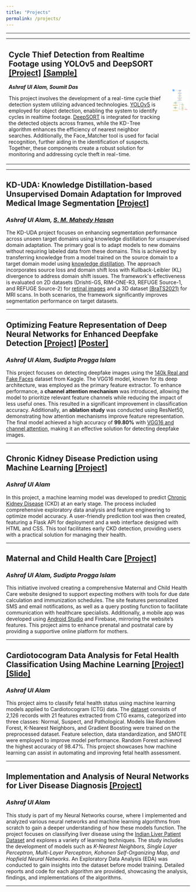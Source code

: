```yaml
---
title: "Projects"
permalink: /projects/
---
```


---

<table style="border-collapse: collapse; border: none;">
  <tr style="border: none;">
    <td style="border: none; vertical-align: top; padding-right: 20px;">
      <h2>Cycle Thief Detection from Realtime Footage using YOLOv5 and DeepSORT <a href="https://github.com/ashraf-ul-alam-amit/cycle_theif">[Project]</a> <a href="https://drive.google.com/file/d/1hRaNBUr8qKRgM-IGYBAFS8Z2d4haFuB7/view">[Sample]</a></h2>
      <p><i><strong>Ashraf Ul Alam, Soumit Das</strong></i></p>
      <p>
      This project involves the development of a real-time cycle thief detection system utilizing advanced technologies. 
      <a href="https://github.com/ultralytics/yolov5">YOLOv5</a> is employed for object detection, enabling the system to identify cycles in realtime footage. 
      <a href="https://github.com/nwojke/deep_sort">DeepSORT</a> is integrated for tracking the detected objects across frames, while the KD-Tree algorithm enhances the efficiency of nearest neighbor searches. 
      Additionally, the Face_Matcher tool is used for facial recognition, further aiding in the identification of suspects. 
      Together, these components create a robust solution for monitoring and addressing cycle theft in real-time.
      </p>
    </td>
    <td style="border: none;">
      <img src="https://github.com/ashraf-ul-alam-amit/cycle_theif/blob/master/FlowCharts/cycle_thief_flowchart_modules.png" width="500" />
    </td>
  </tr>
</table>


---

## **KD-UDA: Knowledge Distillation-based Unsupervised Domain Adaptation for Improved Medical Image Segmentation [[Project]](https://github.com/ashraf-ul-alam-amit/KD-UDA)**  
### *Ashraf Ul Alam, [S. M. Mahedy Hasan](https://www.ruet.ac.bd/mahedycseruet)*

The KD-UDA project focuses on enhancing segmentation performance across unseen target domains using knowledge distillation for unsupervised domain adaptation. The primary goal is to adapt models to new domains without requiring labeled data from these domains. This is achieved by transferring knowledge from a model trained on the source domain to a target domain model using [knowledge distillation](https://keras.io/examples/vision/knowledge_distillation/). The approach incorporates source loss and domain shift loss with Kullback-Leibler (KL) divergence to address domain shift issues. The framework's effectiveness is evaluated on 2D datasets (Drishti-GS, RIM-ONE-R3, REFUGE Source-1, and REFUGE Source-2) for [retinal images](https://doi.org/10.1109/TMI.2020.3015224) and a 3D dataset [(BraTS2021)](https://www.kaggle.com/datasets/dschettler8845/brats-2021-task1) for MRI scans. In both scenarios, the framework significantly improves segmentation performance on target datasets.

---

## **Optimizing Feature Representation of Deep Neural Networks for Enhanced Deepfake Detection [[Project]](https://github.com/ashraf-ul-alam-amit/Deepfake-Image-Detection) [[Poster]](https://github.com/ashraf-ul-alam-amit/Deepfake-Image-Detection/blob/master/poster.pdf)**  
### *Ashraf Ul Alam, Sudipta Progga Islam*

This project focuses on detecting deepfake images using the [140k Real and Fake Faces](https://www.kaggle.com/datasets/xhlulu/140k-real-and-fake-faces/data) dataset from Kaggle. The VGG16 model, known for its deep architecture, was employed as the primary feature extractor. To enhance performance, a **channel attention mechanism** was introduced, allowing the model to prioritize relevant feature channels while reducing the impact of less useful ones. This resulted in a significant improvement in classification accuracy. Additionally, an **ablation study** was conducted using ResNet50, demonstrating how attention mechanisms improve feature representation. The final model achieved a high accuracy of **99.80%** with [VGG16 and channel attention](https://github.com/ashraf-ul-alam-amit/Deepfake-Image-Detection/blob/master/vgg_channel-attention.ipynb), making it an effective solution for detecting deepfake images.

---
## **Chronic Kidney Disease Prediction using Machine Learning [[Project]](https://github.com/ashraf-ul-alam-amit/CKD)**  
### *Ashraf Ul Alam*

In this project, a machine learning model was developed to predict [Chronic Kidney Disease](https://www.kaggle.com/datasets/mansoordaku/ckdisease) (CKD) at an early stage. The process included comprehensive exploratory data analysis and feature engineering to optimize model accuracy. A user-friendly prediction tool was then created, featuring a Flask API for deployment and a web interface designed with HTML and CSS. This tool facilitates early CKD detection, providing users with a practical solution for managing their health.

---

## **Maternal and Child Health Care [[Project]](https://github.com/ashraf-ul-alam-amit/Maternal_Care)**  
### *Ashraf Ul Alam, Sudipta Progga Islam*

This initiative involved creating a comprehensive Maternal and Child Health Care website designed to support expecting mothers with tools for due date calculation and immunization schedules. The site features personalized SMS and email notifications, as well as a query posting function to facilitate communication with healthcare specialists. Additionally, a mobile app was developed using [Android Studio](https://github.com/ashraf-ul-alam-amit/Maternal-Care-Admin) and Firebase, mirroring the website’s features. This project aims to enhance prenatal and postnatal care by providing a supportive online platform for mothers.

---

## **Cardiotocogram Data Analysis for Fetal Health Classification Using Machine Learning [[Project]](https://github.com/ashraf-ul-alam-amit/fetal_health) [[Slide]](https://github.com/ashraf-ul-alam-amit/fetal_health/blob/master/fetal_health.pdf)**  
### *Ashraf Ul Alam*

This project aims to classify fetal health status using machine learning models applied to Cardiotocogram (CTG) data. The [dataset](https://www.kaggle.com/datasets/andrewmvd/fetal-health-classification) consists of 2,126 records with 21 features extracted from CTG exams, categorized into three classes: Normal, Suspect, and Pathological. Models like Random Forest, K-Nearest Neighbors, and Gradient Boosting were trained on the preprocessed dataset. Feature selection, data standardization, and SMOTE were employed to improve model performance. Random Forest achieved the highest accuracy of 98.47%. This project showcases how machine learning can assist in automating and improving fetal health assessment.

---

## **Implementation and Analysis of Neural Networks for Liver Disease Diagnosis [[Project]](https://github.com/ashraf-ul-alam-amit/Study-on-Neural-Networks-for-Liver-Disease-Diagnosis)**  
### *Ashraf Ul Alam*

This study is part of my Neural Networks course, where I implemented and analyzed various neural networks and machine learning algorithms from scratch to gain a deeper understanding of how these models function. The project focuses on classifying liver disease using the [Indian Liver Patient Dataset](https://www.kaggle.com/datasets/uciml/indian-liver-patient-records) and explores a variety of learning techniques. The study includes the development of models such as *K-Nearest Neighbors, Single Layer Perceptron, Multi-Layer Perceptron, Kohonen Self-Organizing Map, and Hopfield Neural Networks*. An Exploratory Data Analysis (EDA) was conducted to gain insights into the dataset before model training. Detailed reports and code for each algorithm are provided, showcasing the analysis, findings, and implementations of the algorithms.

---




